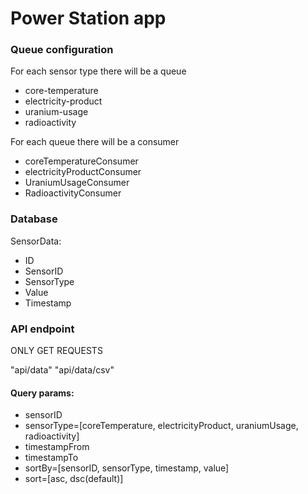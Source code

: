 ﻿# Power Station app

### Queue configuration
For each sensor type there will be a queue
- core-temperature
- electricity-product
- uranium-usage
- radioactivity

For each queue there will be a consumer
- coreTemperatureConsumer
- electricityProductConsumer
- UraniumUsageConsumer
- RadioactivityConsumer

### Database
SensorData:
- ID
- SensorID
- SensorType
- Value
- Timestamp

### API endpoint
ONLY GET REQUESTS

"api/data"
"api/data/csv"

#### Query params:
- sensorID
- sensorType=[coreTemperature, electricityProduct, uraniumUsage, radioactivity]
- timestampFrom
- timestampTo
- sortBy=[sensorID, sensorType, timestamp, value]
- sort=[asc, dsc(default)]


